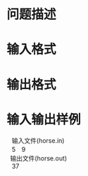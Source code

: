 

# 问题描述



# 输入格式



# 输出格式



# 输入输出样例


<div>
</div>
<div>
   输入文件(horse.in)
</div>
<div>
   5　9
</div>
<div>
</div>
<div>
  输出文件(horse.out)
</div>
<div>
   37
</div>
